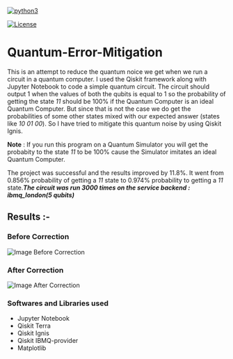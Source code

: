 


<a href="https://www.python.org" rel="nofollow"><img src="https://camo.githubusercontent.com/bee9cae60ad03d7765f5bf82317c80a93ccd7d0b/68747470733a2f2f696d672e736869656c64732e696f2f62616467652f707974686f6e332d76332e362d677265656e3f7374796c653d666f722d7468652d6261646765266c6f676f3d707974686f6e" alt="python3" data-canonical-src="https://img.shields.io/badge/python3-v3.6-green?style=for-the-badge&amp;logo=python" style="max-width:100%;"></a>


<a href="http://badges.mit-license.org" rel="nofollow"><img src="https://camo.githubusercontent.com/107590fac8cbd65071396bb4d04040f76cde5bde/687474703a2f2f696d672e736869656c64732e696f2f3a6c6963656e73652d6d69742d626c75652e7376673f7374796c653d666c61742d737175617265" alt="License" data-canonical-src="http://img.shields.io/:license-mit-blue.svg?style=flat-square" style="max-width:100%;"></a>

# Quantum-Error-Mitigation


This is an attempt to reduce the quantum noice we get when we run a circuit in a quantum computer. I used the Qiskit framework along with Jupyter Notebook to code a simple quantum circuit. The circuit should output 1 when the values of both the qubits is equal to 1 so the probability of getting the state *11* should be 100% if the Quantum Computer is an ideal Quantum Computer. But since that is not the case we do get the probabilities of some other states mixed with our expected answer (states like *10 01 00*). So I have tried to mitigate this quantum noise by using Qiskit Ignis.

**Note** : If you run this program on a Quantum Simulator you will get the probabity to the state *11* to be 100% cause the Simulator imitates an ideal Quantum Computer.

The project was successful and the results improved by 11.8%. It went from 0.856% probability of getting a *11* state to 0.974% probability to getting a *11* state.***The circuit was run 3000 times on the service backend : ibmq_london(5 qubits)***

## Results :-

### Before Correction
![Image Before Correction](../master/Images/Image_Before_correction.PNG)

### After Correction
![Image After Correction ](../master/Images/Image_After_Correction.png)


### Softwares and Libraries used 

- Jupyter Notebook
- Qiskit Terra 
- Qiskit Ignis
- Qiskit IBMQ-provider
- Matplotlib

 



